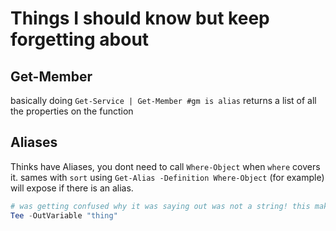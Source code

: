 # Things I should know but keep forgetting about

## Get-Member

basically doing `Get-Service | Get-Member #gm is alias` returns a list of all the properties on the function

## Aliases

Thinks have Aliases, you dont need to call `Where-Object` when `where` covers it. sames with `sort` using `Get-Alias -Definition Where-Object` (for example) will expose if there is an alias.

```powershell
# was getting confused why it was saying out was not a string! this make sense.
Tee -OutVariable "thing"
```